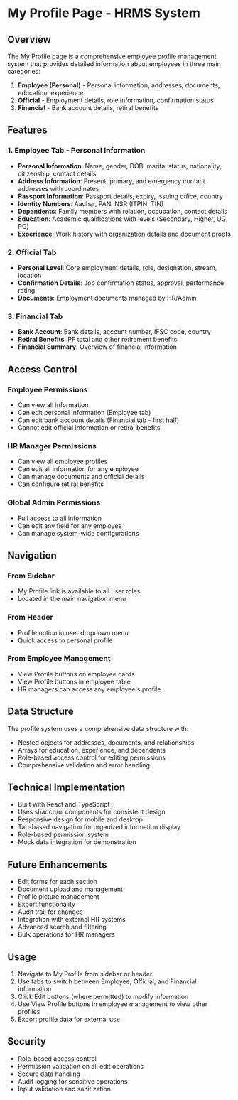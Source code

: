 # My Profile Page - HRMS System

## Overview
The My Profile page is a comprehensive employee profile management system that provides detailed information about employees in three main categories:

1. **Employee (Personal)** - Personal information, addresses, documents, education, experience
2. **Official** - Employment details, role information, confirmation status
3. **Financial** - Bank account details, retiral benefits

## Features

### 1. Employee Tab - Personal Information
- **Personal Information**: Name, gender, DOB, marital status, nationality, citizenship, contact details
- **Address Information**: Present, primary, and emergency contact addresses with coordinates
- **Passport Information**: Passport details, expiry, issuing office, country
- **Identity Numbers**: Aadhar, PAN, NSR (ITPIN, TIN)
- **Dependents**: Family members with relation, occupation, contact details
- **Education**: Academic qualifications with levels (Secondary, Higher, UG, PG)
- **Experience**: Work history with organization details and document proofs

### 2. Official Tab
- **Personal Level**: Core employment details, role, designation, stream, location
- **Confirmation Details**: Job confirmation status, approval, performance rating
- **Documents**: Employment documents managed by HR/Admin

### 3. Financial Tab
- **Bank Account**: Bank details, account number, IFSC code, country
- **Retiral Benefits**: PF total and other retirement benefits
- **Financial Summary**: Overview of financial information

## Access Control

### Employee Permissions
- Can view all information
- Can edit personal information (Employee tab)
- Can edit bank account details (Financial tab - first half)
- Cannot edit official information or retiral benefits

### HR Manager Permissions
- Can view all employee profiles
- Can edit all information for any employee
- Can manage documents and official details
- Can configure retiral benefits

### Global Admin Permissions
- Full access to all information
- Can edit any field for any employee
- Can manage system-wide configurations

## Navigation

### From Sidebar
- My Profile link is available to all user roles
- Located in the main navigation menu

### From Header
- Profile option in user dropdown menu
- Quick access to personal profile

### From Employee Management
- View Profile buttons on employee cards
- View Profile buttons in employee table
- HR managers can access any employee's profile

## Data Structure

The profile system uses a comprehensive data structure with:
- Nested objects for addresses, documents, and relationships
- Arrays for education, experience, and dependents
- Role-based access control for editing permissions
- Comprehensive validation and error handling

## Technical Implementation

- Built with React and TypeScript
- Uses shadcn/ui components for consistent design
- Responsive design for mobile and desktop
- Tab-based navigation for organized information display
- Role-based permission system
- Mock data integration for demonstration

## Future Enhancements

- Edit forms for each section
- Document upload and management
- Profile picture management
- Export functionality
- Audit trail for changes
- Integration with external HR systems
- Advanced search and filtering
- Bulk operations for HR managers

## Usage

1. Navigate to My Profile from sidebar or header
2. Use tabs to switch between Employee, Official, and Financial information
3. Click Edit buttons (where permitted) to modify information
4. Use View Profile buttons in employee management to view other profiles
5. Export profile data for external use

## Security

- Role-based access control
- Permission validation on all edit operations
- Secure data handling
- Audit logging for sensitive operations
- Input validation and sanitization


